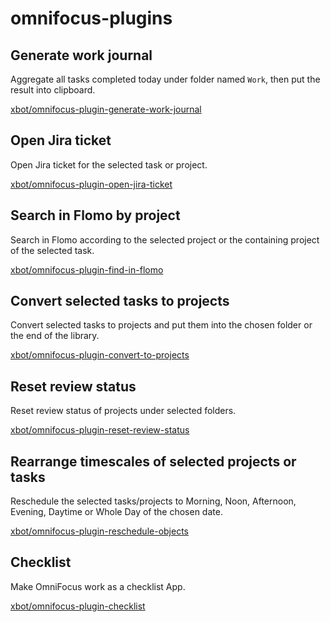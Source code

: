 # omnifocus-plugins

## Generate work journal

Aggregate all tasks completed today under folder named `Work`, then put the result into clipboard.

[xbot/omnifocus-plugin-generate-work-journal](https://github.com/xbot/omnifocus-plugin-generate-work-journal)

## Open Jira ticket

Open Jira ticket for the selected task or project.

[xbot/omnifocus-plugin-open-jira-ticket](https://github.com/xbot/omnifocus-plugin-open-jira-ticket)

## Search in Flomo by project

Search in Flomo according to the selected project or the containing project of the selected task.

[xbot/omnifocus-plugin-find-in-flomo](https://github.com/xbot/omnifocus-plugin-find-in-flomo)

## Convert selected tasks to projects

Convert selected tasks to projects and put them into the chosen folder or the end of the library.

[xbot/omnifocus-plugin-convert-to-projects](https://github.com/xbot/omnifocus-plugin-convert-to-projects)

## Reset review status

Reset review status of projects under selected folders.

[xbot/omnifocus-plugin-reset-review-status](https://github.com/xbot/omnifocus-plugin-reset-review-status)

## Rearrange timescales of selected projects or tasks

Reschedule the selected tasks/projects to Morning, Noon, Afternoon, Evening, Daytime or Whole Day of the chosen date.

[xbot/omnifocus-plugin-reschedule-objects](https://github.com/xbot/omnifocus-plugin-reschedule-objects)

## Checklist

Make OmniFocus work as a checklist App.

[xbot/omnifocus-plugin-checklist](https://github.com/xbot/omnifocus-plugin-checklist)
